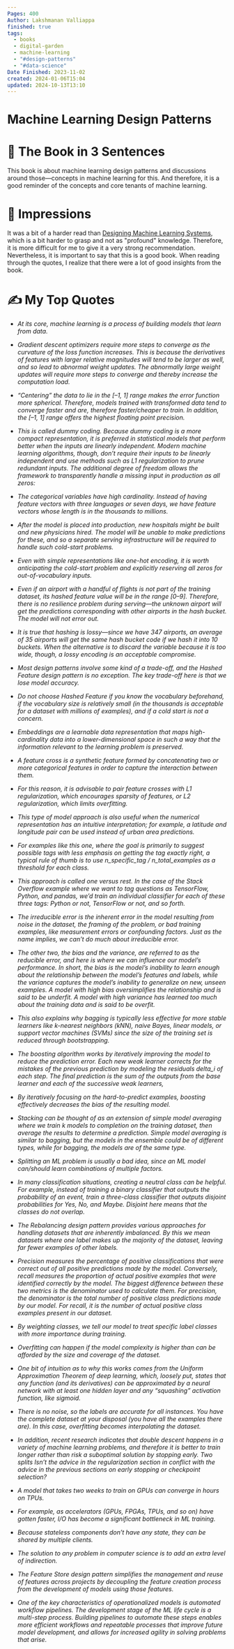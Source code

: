 ```yaml
---
Pages: 400
Author: Lakshmanan Valliappa
finished: true
tags:
  - books
  - digital-garden
  - machine-learning
  - "#design-patterns"
  - "#data-science"
Date Finished: 2023-11-02
created: 2024-01-06T15:04
updated: 2024-10-13T13:10
---
```

# Machine Learning Design Patterns


# 🚀 The Book in 3 Sentences
This book is about machine learning design patterns and discussions around those—concepts in machine learning for this. And therefore, it is a good reminder of the concepts and core tenants of machine learning.  


# 🎨 Impressions
It was a bit of a harder read than [Designing Machine Learning Systems](Designing%20Machine%20Learning%20Systems.md), which is a bit harder to grasp and not as "profound" knowledge. Therefore, it is more difficult for me to give it a very strong recommendation.  Nevertheless, it is important to say that this is a good book.  When reading through the quotes, I realize that there were a lot of good insights from the book. 


# ✍️ My Top  Quotes
- *At its core, machine learning is a process of building models that learn from data.* 
 
- *Gradient descent optimizers require more steps to converge as the curvature of the loss function increases. This is because the derivatives of features with larger relative magnitudes will tend to be larger as well, and so lead to abnormal weight updates. The abnormally large weight updates will require more steps to converge and thereby increase the computation load.* 
 
- *“Centering” the data to lie in the \[–1, 1\] range makes the error function more spherical. Therefore, models trained with transformed data tend to converge faster and are, therefore faster/cheaper to train. In addition, the \[–1, 1\] range offers the highest floating point precision.* 
 
- *This is called dummy coding. Because dummy coding is a more compact representation, it is preferred in statistical models that perform better when the inputs are linearly independent.  Modern machine learning algorithms, though, don’t require their inputs to be linearly independent and use methods such as L1 regularization to prune redundant inputs. The additional degree of freedom allows the framework to transparently handle a missing input in production as all zeros:* 
 
- *The categorical variables have high cardinality. Instead of having feature vectors with three languages or seven days, we have feature vectors whose length is in the thousands to millions.* 
 
- *After the model is placed into production, new hospitals might be built and new physicians hired. The model will be unable to make predictions for these, and so a separate serving infrastructure will be required to handle such cold-start problems.* 
 
- *Even with simple representations like one-hot encoding, it is worth anticipating the cold-start problem and explicitly reserving all zeros for out-of-vocabulary inputs.* 
 
- *Even if an airport with a handful of flights is not part of the training dataset, its hashed feature value will be in the range \[0–9\]. Therefore, there is no resilience problem during serving—the unknown airport will get the predictions corresponding with other airports in the hash bucket. The model will not error out.* 
 
- *It is true that hashing is lossy—since we have 347 airports, an average of 35 airports will get the same hash bucket code if we hash it into 10 buckets. When the alternative is to discard the variable because it is too wide, though, a lossy encoding is an acceptable compromise.* 
 
- *Most design patterns involve some kind of a trade-off, and the Hashed Feature design pattern is no exception. The key trade-off here is that we lose model accuracy.* 
 
- *Do not choose Hashed Feature if you know the vocabulary beforehand, if the vocabulary size is relatively small (in the thousands is acceptable for a dataset with millions of examples), and if a cold start is not a concern.* 
 
- *Embeddings are a learnable data representation that maps high-cardinality data into a lower-dimensional space in such a way that the information relevant to the learning problem is preserved.* 
 
- *A feature cross is a synthetic feature formed by concatenating two or more categorical features in order to capture the interaction between them.* 
 
- *For this reason, it is advisable to pair feature crosses with L1 regularization, which encourages sparsity of features, or L2 regularization, which limits overfitting.* 
 
- *This type of model approach is also useful when the numerical representation has an intuitive interpretation; for example, a latitude and longitude pair can be used instead of urban area predictions.* 
 
- *For examples like this one, where the goal is primarily to suggest possible tags with less emphasis on getting the tag exactly right, a typical rule of thumb is to use n_specific_tag / n_total_examples as a threshold for each class.* 
 
- *This approach is called one versus rest. In the case of the Stack Overflow example where we want to tag questions as TensorFlow, Python, and pandas, we’d train an individual classifier for each of these three tags: Python or not, TensorFlow or not, and so forth.* 
 
- *The irreducible error is the inherent error in the model resulting from noise in the dataset, the framing of the problem, or bad training examples, like measurement errors or confounding factors. Just as the name implies, we can’t do much about irreducible error.* 
 
- *The other two, the bias and the variance, are referred to as the reducible error, and here is where we can influence our model’s performance. In short, the bias is the model’s inability to learn enough about the relationship between the model’s features and labels, while the variance captures the model’s inability to generalize on new, unseen examples. A model with high bias oversimplifies the relationship and is said to be underfit. A model with high variance has learned too much about the training data and is said to be overfit.* 
 
- *This also explains why bagging is typically less effective for more stable learners like k-nearest neighbors (kNN), naive Bayes, linear models, or support vector machines (SVMs) since the size of the training set is reduced through bootstrapping.* 
 
- *The boosting algorithm works by iteratively improving the model to reduce the prediction error. Each new weak learner corrects for the mistakes of the previous prediction by modeling the residuals delta_i of each step. The final prediction is the sum of the outputs from the base learner and each of the successive weak learners,* 
 
- *By iteratively focusing on the hard-to-predict examples, boosting effectively decreases the bias of the resulting model.* 
 
- *Stacking can be thought of as an extension of simple model averaging where we train k models to completion on the training dataset, then average the results to determine a prediction. Simple model averaging is similar to bagging, but the models in the ensemble could be of different types, while for bagging, the models are of the same type.* 
 
- *Splitting an ML problem is usually a bad idea, since an ML model can/should learn combinations of multiple factors.* 
 
- *In many classification situations, creating a neutral class can be helpful. For example, instead of training a binary classifier that outputs the probability of an event, train a three-class classifier that outputs disjoint probabilities for Yes, No, and Maybe. Disjoint here means that the classes do not overlap.* 
 
- *The Rebalancing design pattern provides various approaches for handling datasets that are inherently imbalanced. By this we mean datasets where one label makes up the majority of the dataset, leaving far fewer examples of other labels.* 
 
- *Precision measures the percentage of positive classifications that were correct out of all positive predictions made by the model. Conversely, recall measures the proportion of actual positive examples that were identified correctly by the model. The biggest difference between these two metrics is the denominator used to calculate them. For precision, the denominator is the total number of positive class predictions made by our model. For recall, it is the number of actual positive class examples present in our dataset.* 
 
- *By weighting classes, we tell our model to treat specific label classes with more importance during training.* 
 
- *Overfitting can happen if the model complexity is higher than can be afforded by the size and coverage of the dataset.* 
 
- *One bit of intuition as to why this works comes from the Uniform Approximation Theorem of deep learning, which, loosely put, states that any function (and its derivatives) can be approximated by a neural network with at least one hidden layer and any “squashing” activation function, like sigmoid.* 
 
- *There is no noise, so the labels are accurate for all instances.  You have the complete dataset at your disposal (you have all the examples there are). In this case, overfitting becomes interpolating the dataset.* 
 
- *In addition, recent research indicates that double descent happens in a variety of machine learning problems, and therefore it is better to train longer rather than risk a suboptimal solution by stopping early. Two splits  Isn’t the advice in the regularization section in conflict with the advice in the previous sections on early stopping or checkpoint selection?* 
 
- *A model that takes two weeks to train on GPUs can converge in hours on TPUs.* 
 
- *For example, as accelerators (GPUs, FPGAs, TPUs, and so on) have gotten faster, I/O has become a significant bottleneck in ML training.* 
 
- *Because stateless components don’t have any state, they can be shared by multiple clients.* 
 
- *The solution to any problem in computer science is to add an extra level of indirection.* 
 
- *The Feature Store design pattern simplifies the management and reuse of features across projects by decoupling the feature creation process from the development of models using those features.* 
 
- *One of the key characteristics of operationalized models is automated workflow pipelines. The development stage of the ML life cycle is a multi-step process. Building pipelines to automate these steps enables more efficient workflows and repeatable processes that improve future model development, and allows for increased agility in solving problems that arise.* 
 

